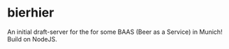 # bierhier
An initial draft-server for the for some BAAS (Beer as a Service) in Munich! Build on NodeJS.

